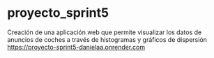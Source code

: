 # proyecto_sprint5
Creación de una aplicación web que permite visualizar los datos de anuncios de coches a través de histogramas y gráficos de dispersión
https://proyecto-sprint5-danielaa.onrender.com